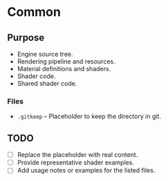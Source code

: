 # Common

## Purpose
- Engine source tree.
- Rendering pipeline and resources.
- Material definitions and shaders.
- Shader code.
- Shared shader code.

### Files
- `.gitkeep` – Placeholder to keep the directory in git.

## TODO
- [ ] Replace the placeholder with real content.
- [ ] Provide representative shader examples.
- [ ] Add usage notes or examples for the listed files.
